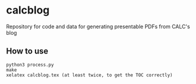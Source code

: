 # calcblog
Repository for code and data for generating presentable PDFs from CALC's blog

## How to use

```
python3 process.py
make
xelatex calcblog.tex (at least twice, to get the TOC correctly)
```
